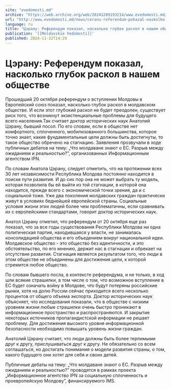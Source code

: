```yaml
---
site: "evedomosti.md"
archive: "https://web.archive.org/web/20241209193214/www.evedomosti.md/news/ceranu-referendum-pokazal-naskolko-glubok-raskol-v-nashem-ob"
url: "http://www.evedomosti.md/news/ceranu-referendum-pokazal-naskolko-glubok-raskol-v-nashem-ob"
language: ru
title: "Цэрану: Референдум показал, насколько глубок раскол в нашем обществе"
publication: '[[Moldavskie Vedomosti]]'
published: 2024-11-22T14:29
---
```


# Цэрану: Референдум показал, насколько глубок раскол в нашем обществе

Прошедший 20 октября референдум о вступлении Молдовы в Европейский союз показал, насколько глубок раскол в молдавском обществе. И если этот глубокий раскол не будет преодолен, существует риск того, что возникнут экзистенциальные проблемы для будущего всего населения.Так считает доктор исторических наук Анатолий Цэрану, бывший посол. По его словам, если в обществе нет комфортного, сплоченного, мобилизованного большинства, которое точно знает, какие фундаментальные цели должны быть достигнуты, то такое общество обречено на стагнацию. Заявления прозвучали в ходе публичных дебатов на тему: „Что молдаване знают о ЕС. Разрыв между ожиданием и реальностью?”, организованных Информационным агентством IPN.

По словам Анатола Цэрану, следует отметить, что на протяжении всех 30 лет независимости Республика Молдова постоянно находится в поиске пути развития. И до сих пор она не может выбрать ту модель, которая позволила бы ей выйти из той стагнации, в которой она находится, прежде всего с экономической точки зрения, да и с социальной тоже. Уже два поколения молдавских граждан практически живут в условиях беднейшей европейской страны. Социальные условия жизни этих людей более чем проблематичны, если сравнивать их с европейскими стандартами, говорит доктор исторических наук.

Анатол Цэрану отметил, что референдум от 20 октября еще раз показал, что за все годы существования Республики Молдова ни одна политическая партия, находившаяся у власти, не занималась консолидацией общества и его объедением вокруг национальной идеи. Молдавское общество - это общество без идентичности, и это обстоятельство, по его мнению, держит нас в стагнации и обрекает на отсутствие развития. Стагнация является результатом того, что люди в этом обществе не объединены для достижения цели, к которой стремится любое общество.

По словам бывшего посла, в контексте референдума, и не только, в ход шли всякие страшилки, в том числе о том, что возможное вступление в ЕС будет означать войну в Молдове, что будут потеряны российские рынки, хотя на долю России сейчас приходится всего несколько процентов от общего объема экспорта. Доктор исторических наук объясняет, что исследования показали, что в обществе с низким уровнем жизни любые страшилки очень быстро проникают в информационное пространство и распространяются. И закрытие некоторых источников пропагандистской информации не решает проблему. Для достижения высокого уровня информационной безопасности необходимо повышать уровень жизни граждан.

Анатолий Цэрану считает, что люди должны быть более терпимыми друг к другу, прислушиваться друг к другу. Не обязательно со всем соглашаться, но достигать понимания о модели развития страны, о том, какого будущего они хотят для себя и своих детей.

Публичные дебаты на тему: „Что молдаване знают о ЕС. Разрыв между ожиданием и реальностью?” проводятся в рамках проекта „Информационное агентство IPN за социальную сплоченность и проевропейскую Молдову”, финансируемого IMS.